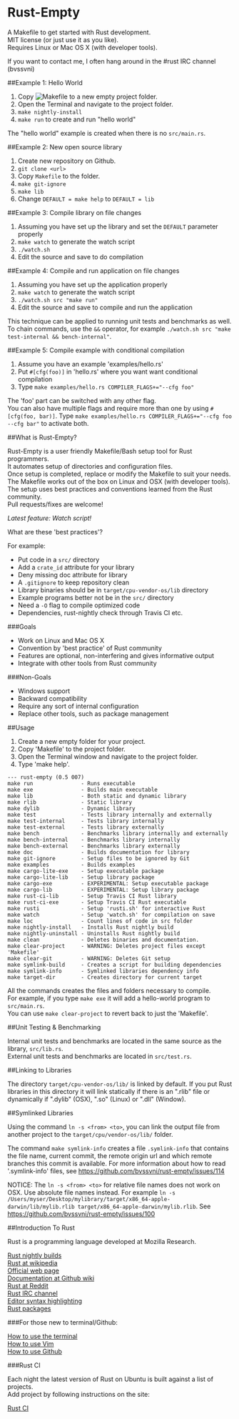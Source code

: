 Rust-Empty
==========

A Makefile to get started with Rust development.  
MIT license (or just use it as you like).  
Requires Linux or Mac OS X (with developer tools).  

If you want to contact me, I often hang around in the #rust IRC channel (bvssvni)

##Example 1: Hello World

1. Copy ![Makefile](https://raw.githubusercontent.com/bvssvni/rust-empty/master/Makefile) to a new empty project folder.
2. Open the Terminal and navigate to the project folder.
3. `make nightly-install`
4. `make run` to create and run "hello world"

The "hello world" example is created when there is no `src/main.rs`.

##Example 2: New open source library

1. Create new repository on Github.
3. `git clone <url>`
4. Copy `Makefile` to the folder.
5. `make git-ignore`
6. `make lib`
7. Change `DEFAULT = make help` to `DEFAULT = lib`

##Example 3: Compile library on file changes

1. Assuming you have set up the library and set the `DEFAULT` parameter properly
2. `make watch` to generate the watch script
3. `./watch.sh`
4. Edit the source and save to do compilation

##Example 4: Compile and run application on file changes

1. Assuming you have set up the application properly
2. `make watch` to generate the watch script
3. `./watch.sh src "make run"`
4. Edit the source and save to compile and run the application

This technique can be applied to running unit tests and benchmarks as well.
To chain commands, use the `&&` operator, for example `./watch.sh src "make test-internal && bench-internal"`.

##Example 5: Compile example with conditional compilation

1. Assume you have an example 'examples/hello.rs'
2. Put `#[cfg(foo)]` in 'hello.rs' where you want want conditional compilation
3. Type `make examples/hello.rs COMPILER_FLAGS+="--cfg foo"`

The 'foo' part can be switched with any other flag.  
You can also have multiple flags and require more than one by using `#[cfg(foo, bar)]`.
Type `make examples/hello.rs COMPILER_FLAGS+="--cfg foo --cfg bar"` to activate both.

##What is Rust-Empty?

Rust-Empty is a user friendly Makefile/Bash setup tool for Rust programmers.  
It automates setup of directories and configuration files.  
Once setup is completed, replace or modify the Makefile to suit your needs.  
The Makefile works out of the box on Linux and OSX (with developer tools).  
The setup uses best practices and conventions learned from the Rust community.  
Pull requests/fixes are welcome!  

*Latest feature: Watch script!*

What are these 'best practices'?

For example:

* Put code in a `src/` directory
* Add a `crate_id` attribute for your library
* Deny missing doc attribute for library
* A `.gitignore` to keep repository clean
* Library binaries should be in `target/cpu-vendor-os/lib` directory
* Example programs better not be in the `src/` directory
* Need a `-O` flag to compile optimized code
* Dependencies, rust-nightly check through Travis CI etc.

###Goals

* Work on Linux and Mac OS X
* Convention by 'best practice' of Rust community
* Features are optional, non-interfering and gives informative output
* Integrate with other tools from Rust community

###Non-Goals

* Windows support
* Backward compatibility
* Require any sort of internal configuration
* Replace other tools, such as package management

##Usage

1. Create a new empty folder for your project.  
2. Copy 'Makefile' to the project folder.  
3. Open the Terminal window and navigate to the project folder.  
4. Type 'make help'.  

```
--- rust-empty (0.5 007)
make run               - Runs executable
make exe               - Builds main executable
make lib               - Both static and dynamic library
make rlib              - Static library
make dylib             - Dynamic library
make test              - Tests library internally and externally
make test-internal     - Tests library internally
make test-external     - Tests library externally
make bench             - Benchmarks library internally and externally
make bench-internal    - Benchmarks library internally
make bench-external    - Benchmarks library externally
make doc               - Builds documentation for library
make git-ignore        - Setup files to be ignored by Git
make examples          - Builds examples
make cargo-lite-exe    - Setup executable package
make cargo-lite-lib    - Setup library package
make cargo-exe         - EXPERIMENTAL: Setup executable package
make cargo-lib         - EXPERIMENTAL: Setup library package
make rust-ci-lib       - Setup Travis CI Rust library
make rust-ci-exe       - Setup Travis CI Rust executable
make rusti             - Setup 'rusti.sh' for interactive Rust
make watch             - Setup 'watch.sh' for compilation on save
make loc               - Count lines of code in src folder
make nightly-install   - Installs Rust nightly build
make nightly-uninstall - Uninstalls Rust nightly build
make clean             - Deletes binaries and documentation.
make clear-project     - WARNING: Deletes project files except 'Makefile'
make clear-git         - WARNING: Deletes Git setup
make symlink-build     - Creates a script for building dependencies
make symlink-info      - Symlinked libraries dependency info
make target-dir        - Creates directory for current target
```

All the commands creates the files and folders necessary to compile.  
For example, if you type `make exe` it will add a hello-world program to `src/main.rs`.  
You can use `make clear-project` to revert back to just the 'Makefile'.  

##Unit Testing & Benchmarking

Internal unit tests and benchmarks are located in the same source as the library, `src/lib.rs`.  
External unit tests and benchmarks are located in `src/test.rs`.  

##Linking to Libraries

The directory `target/cpu-vendor-os/lib/` is linked by default. If you put Rust libraries in this directory it will link statically if there is an ".rlib" file or dynamically if ".dylib" (OSX), ".so" (Linux) or ".dll" (Window).

##Symlinked Libraries

Using the command `ln -s <from> <to>`, you can link the output file from another project to the `target/cpu/vendor-os/lib/` folder.

The command `make symlink-info` creates a file `.symlink-info` that contains the file name, current commit, the remote origin url and which remote branches this commit is available. For more information about how to read '.symlink-info' files, see https://github.com/bvssvni/rust-empty/issues/114

NOTICE: The `ln -s <from> <to>` for relative file names does not work on OSX. Use absolute file names instead. For example `ln -s /Users/myser/Desktop/mylibrary/target/x86_64-apple-darwin/lib/mylib.rlib target/x86_64-apple-darwin/mylib.rlib`. See https://github.com/bvssvni/rust-empty/issues/100

##Introduction To Rust

Rust is a programming language developed at Mozilla Research.  

<a href="https://github.com/bvssvni/rust-empty/issues/35" target="_blank">Rust nightly builds</a>  
<a href="https://en.wikipedia.org/wiki/Rust_%28programming_language%29" target="_blank">Rust at wikipedia</a>  
<a href="http://www.rust-lang.org/" target="_blank">Official web page</a>  
<a href="https://github.com/mozilla/rust/wiki/Docs" target="_blank">Documentation at Github wiki</a>  
<a href="http://www.reddit.com/r/rust/" target="_blank">Rust at Reddit</a>  
<a href="http://chat.mibbit.com/?server=irc.mozilla.org&channel=%23rust" target="_blank">Rust IRC channel</a>  
<a href="https://github.com/mozilla/rust/wiki/Doc-packages%2C-editors%2C-and-other-tools" target="_blank">Editor syntax highlighting</a>  
<a href="https://github.com/mozilla/rust/wiki/Rustpkg" target="_blank">Rust packages</a>  

###For those new to terminal/Github:

<a href="https://github.com/bvssvni/rust-empty/wiki/How-to-use-the-terminal" target="_blank">How to use the terminal</a>  
<a href="https://github.com/bvssvni/rust-empty/wiki/How-to-use-Vim" target="_blank">How to use Vim</a>  
<a href="https://github.com/bvssvni/rust-empty/wiki/How-to-use-Github" target="_blank">How to use Github</a>

###Rust CI

Each night the latest version of Rust on Ubuntu is built against a list of projects.  
Add project by following instructions on the site:

<a href="http://rust-ci.org/" target="_blank">Rust CI</a>
